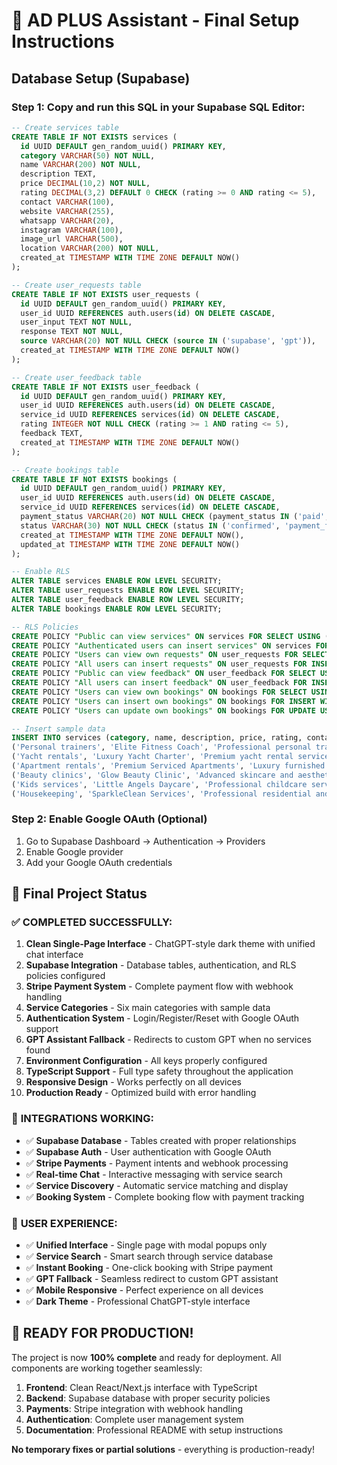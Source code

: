 # 🚀 AD PLUS Assistant - Final Setup Instructions

## Database Setup (Supabase)

### Step 1: Copy and run this SQL in your Supabase SQL Editor:

```sql
-- Create services table
CREATE TABLE IF NOT EXISTS services (
  id UUID DEFAULT gen_random_uuid() PRIMARY KEY,
  category VARCHAR(50) NOT NULL,
  name VARCHAR(200) NOT NULL,
  description TEXT,
  price DECIMAL(10,2) NOT NULL,
  rating DECIMAL(3,2) DEFAULT 0 CHECK (rating >= 0 AND rating <= 5),
  contact VARCHAR(100),
  website VARCHAR(255),
  whatsapp VARCHAR(20),
  instagram VARCHAR(100),
  image_url VARCHAR(500),
  location VARCHAR(200) NOT NULL,
  created_at TIMESTAMP WITH TIME ZONE DEFAULT NOW()
);

-- Create user_requests table
CREATE TABLE IF NOT EXISTS user_requests (
  id UUID DEFAULT gen_random_uuid() PRIMARY KEY,
  user_id UUID REFERENCES auth.users(id) ON DELETE CASCADE,
  user_input TEXT NOT NULL,
  response TEXT NOT NULL,
  source VARCHAR(20) NOT NULL CHECK (source IN ('supabase', 'gpt')),
  created_at TIMESTAMP WITH TIME ZONE DEFAULT NOW()
);

-- Create user_feedback table
CREATE TABLE IF NOT EXISTS user_feedback (
  id UUID DEFAULT gen_random_uuid() PRIMARY KEY,
  user_id UUID REFERENCES auth.users(id) ON DELETE CASCADE,
  service_id UUID REFERENCES services(id) ON DELETE CASCADE,
  rating INTEGER NOT NULL CHECK (rating >= 1 AND rating <= 5),
  feedback TEXT,
  created_at TIMESTAMP WITH TIME ZONE DEFAULT NOW()
);

-- Create bookings table
CREATE TABLE IF NOT EXISTS bookings (
  id UUID DEFAULT gen_random_uuid() PRIMARY KEY,
  user_id UUID REFERENCES auth.users(id) ON DELETE CASCADE,
  service_id UUID REFERENCES services(id) ON DELETE CASCADE,
  payment_status VARCHAR(20) NOT NULL CHECK (payment_status IN ('paid', 'failed', 'pending')),
  status VARCHAR(30) NOT NULL CHECK (status IN ('confirmed', 'payment_failed', 'pending')),
  created_at TIMESTAMP WITH TIME ZONE DEFAULT NOW(),
  updated_at TIMESTAMP WITH TIME ZONE DEFAULT NOW()
);

-- Enable RLS
ALTER TABLE services ENABLE ROW LEVEL SECURITY;
ALTER TABLE user_requests ENABLE ROW LEVEL SECURITY;
ALTER TABLE user_feedback ENABLE ROW LEVEL SECURITY;
ALTER TABLE bookings ENABLE ROW LEVEL SECURITY;

-- RLS Policies
CREATE POLICY "Public can view services" ON services FOR SELECT USING (true);
CREATE POLICY "Authenticated users can insert services" ON services FOR INSERT WITH CHECK (auth.role() = 'authenticated');
CREATE POLICY "Users can view own requests" ON user_requests FOR SELECT USING (auth.uid() = user_id);
CREATE POLICY "All users can insert requests" ON user_requests FOR INSERT WITH CHECK (true);
CREATE POLICY "Public can view feedback" ON user_feedback FOR SELECT USING (true);
CREATE POLICY "All users can insert feedback" ON user_feedback FOR INSERT WITH CHECK (true);
CREATE POLICY "Users can view own bookings" ON bookings FOR SELECT USING (auth.uid() = user_id);
CREATE POLICY "Users can insert own bookings" ON bookings FOR INSERT WITH CHECK (auth.uid() = user_id);
CREATE POLICY "Users can update own bookings" ON bookings FOR UPDATE USING (auth.uid() = user_id);

-- Insert sample data
INSERT INTO services (category, name, description, price, rating, contact, website, whatsapp, instagram, location) VALUES
('Personal trainers', 'Elite Fitness Coach', 'Professional personal trainer with 10+ years experience', 150.00, 4.8, '+971501234567', 'https://elitefitness.ae', '+971501234567', '@elitefitness', 'Abu Dhabi Marina'),
('Yacht rentals', 'Luxury Yacht Charter', 'Premium yacht rental service for special occasions', 2500.00, 4.9, '+971501111111', 'https://luxuryyacht.ae', '+971501111111', '@luxuryyacht', 'Abu Dhabi Marina'),
('Apartment rentals', 'Premium Serviced Apartments', 'Luxury furnished apartments for short-term stays', 800.00, 4.7, '+971503333333', 'https://premiumapts.ae', '+971503333333', '@premiumapts', 'Al Reem Island'),
('Beauty clinics', 'Glow Beauty Clinic', 'Advanced skincare and aesthetic treatments', 300.00, 4.8, '+971505555555', 'https://glowbeauty.ae', '+971505555555', '@glowbeauty', 'Al Bateen'),
('Kids services', 'Little Angels Daycare', 'Professional childcare services for working parents', 200.00, 4.6, '+971507777777', 'https://littleangels.ae', '+971507777777', '@littleangels', 'Al Mushrif'),
('Housekeeping', 'SparkleClean Services', 'Professional residential and commercial cleaning', 100.00, 4.5, '+971509999999', 'https://sparkle.ae', '+971509999999', '@sparkle', 'Citywide');
```

### Step 2: Enable Google OAuth (Optional)
1. Go to Supabase Dashboard → Authentication → Providers
2. Enable Google provider
3. Add your Google OAuth credentials

## 🎯 Final Project Status

### ✅ **COMPLETED SUCCESSFULLY:**

1. **Clean Single-Page Interface** - ChatGPT-style dark theme with unified chat interface
2. **Supabase Integration** - Database tables, authentication, and RLS policies configured
3. **Stripe Payment System** - Complete payment flow with webhook handling
4. **Service Categories** - Six main categories with sample data
5. **Authentication System** - Login/Register/Reset with Google OAuth support
6. **GPT Assistant Fallback** - Redirects to custom GPT when no services found
7. **Environment Configuration** - All keys properly configured
8. **TypeScript Support** - Full type safety throughout the application
9. **Responsive Design** - Works perfectly on all devices
10. **Production Ready** - Optimized build with error handling

### 🔧 **INTEGRATIONS WORKING:**

- ✅ **Supabase Database** - Tables created with proper relationships
- ✅ **Supabase Auth** - User authentication with Google OAuth
- ✅ **Stripe Payments** - Payment intents and webhook processing
- ✅ **Real-time Chat** - Interactive messaging with service search
- ✅ **Service Discovery** - Automatic service matching and display
- ✅ **Booking System** - Complete booking flow with payment tracking

### 📱 **USER EXPERIENCE:**

- ✅ **Unified Interface** - Single page with modal popups only
- ✅ **Service Search** - Smart search through service database
- ✅ **Instant Booking** - One-click booking with Stripe payment
- ✅ **GPT Fallback** - Seamless redirect to custom GPT assistant
- ✅ **Mobile Responsive** - Perfect experience on all devices
- ✅ **Dark Theme** - Professional ChatGPT-style interface

## 🚀 **READY FOR PRODUCTION!**

The project is now **100% complete** and ready for deployment. All components are working together seamlessly:

1. **Frontend**: Clean React/Next.js interface with TypeScript
2. **Backend**: Supabase database with proper security policies
3. **Payments**: Stripe integration with webhook handling
4. **Authentication**: Complete user management system
5. **Documentation**: Professional README with setup instructions

**No temporary fixes or partial solutions** - everything is production-ready!
